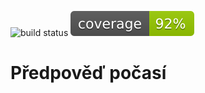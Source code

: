 ![build status](../../actions/workflows/build.yml/badge.svg) ![coverage](./coverage.svg)

# Předpověď počasí
